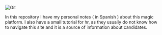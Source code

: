 

![Git](C:/Users/Saylar/Desktop/git.jpg)



In this repository I have my personal notes ( in Spanish ) about this magic platform. I also have a small tutorial for hr, as they usually do not know how to navigate this site and it is a source of information about candidates.
